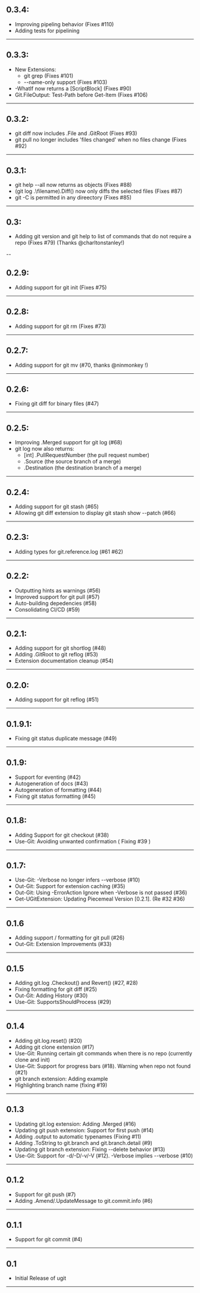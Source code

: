 ## 0.3.4:

* Improving pipeling behavior (Fixes #110)
* Adding tests for pipelining

---

## 0.3.3:

* New Extensions:
  * git grep (Fixes #101)
  * --name-only support (Fixes #103)
* -WhatIf now returns a [ScriptBlock] (Fixes #90)
* Git.FileOutput: Test-Path before Get-Item (Fixes #106)

---

## 0.3.2:

* git diff now includes .File and .GitRoot (Fixes #93)
* git pull no longer includes 'files changed' when no files change (Fixes #92)

---

## 0.3.1:

* git help --all now returns as objects (Fixes #88)
* (git log .\filename).Diff() now only diffs the selected files (Fixes #87)
* git -C is permitted in any direectory (Fixes #85)

---

## 0.3:

* Adding git version and git help to list of commands that do not require a repo (Fixes #79) (Thanks @charltonstanley!)

--

## 0.2.9:
* Adding support for git init (Fixes #75)

---

## 0.2.8:
* Adding support for git rm (Fixes #73)

---

## 0.2.7:
* Adding support for git mv (#70, thanks @ninmonkey !)

---

## 0.2.6:
* Fixing git diff for binary files (#47)

---

## 0.2.5:
* Improving .Merged support for git log (#68)
* git log now also returns:
  * [int] .PullRequestNumber (the pull request number)
  * .Source (the source branch of a merge)
  * .Destination (the destination branch of a merge)

---

## 0.2.4:
* Adding support for git stash (#65)
* Allowing git diff extension to display git stash show --patch (#66)

---

## 0.2.3:
* Adding types for git.reference.log (#61 #62)

---

## 0.2.2:
* Outputting hints as warnings (#56)
* Improved support for git pull (#57)
* Auto-building depedencies (#58)
* Consolidating CI/CD (#59)

---

## 0.2.1:
* Adding support for git shortlog (#48)
* Adding .GitRoot to git reflog (#53)
* Extension documentation cleanup (#54)

---

## 0.2.0:
* Adding support for git reflog (#51)

---

## 0.1.9.1:
* Fixing git status duplicate message (#49)

---

## 0.1.9:
* Support for eventing (#42)
* Autogeneration of docs (#43)
* Autogeneration of formatting (#44)
* Fixing git status formatting (#45)

---

## 0.1.8:
* Adding Support for git checkout (#38)
* Use-Git:  Avoiding unwanted confirmation ( Fixing #39 )

---

## 0.1.7:
* Use-Git: -Verbose no longer infers --verbose (#10)
* Out-Git: Support for extension caching (#35)
* Out-Git: Using -ErrorAction Ignore when -Verbose is not passed (#36)
* Get-UGitExtension:  Updating Piecemeal Version [0.2.1].  (Re #32 #36)

---

## 0.1.6
* Adding support / formatting for git pull (#26)
* Out-Git:  Extension Improvements (#33)

---

## 0.1.5
* Adding git.log .Checkout() and Revert() (#27, #28)
* Fixing formatting for git diff (#25)
* Out-Git:  Adding History (#30)
* Use-Git:  SupportsShouldProcess (#29)

---

## 0.1.4
* Adding git.log.reset() (#20)
* Adding git clone extension (#17)
* Use-Git:  Running certain git commands when there is no repo (currently clone and init)
* Use-Git:  Support for progress bars (#18).  Warning when repo not found (#21)
* git branch extension:  Adding example
* Highlighting branch name (fixing #19)

---

## 0.1.3
* Updating git.log extension:  Adding .Merged (#16)
* Updating git push extension:  Support for first push (#14)
* Adding .output to automatic typenames (Fixing #11)
* Adding .ToString to git.branch and git.branch.detail (#9)
* Updating git branch extension:  Fixing --delete behavior (#13)
* Use-Git:  Support for -d/-D/-v/-V (#12).  -Verbose implies --verbose (#10)

---

## 0.1.2
* Support for git push (#7)
* Adding .Amend/.UpdateMessage to git.commit.info (#6)

---

## 0.1.1
* Support for git commit (#4)

---

## 0.1
* Initial Release of ugit

---